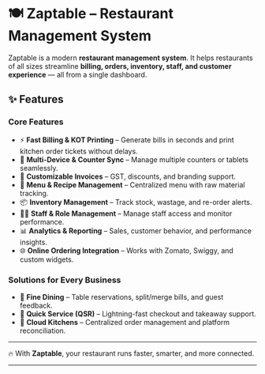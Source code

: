# 🍽️ Zaptable – Restaurant Management System

Zaptable is a modern **restaurant management system**.
It helps restaurants of all sizes streamline **billing, orders, inventory, staff, and customer experience** — all from a single dashboard.

## ✨ Features

### Core Features

* ⚡ **Fast Billing & KOT Printing** – Generate bills in seconds and print kitchen order tickets without delays.
* 🔄 **Multi-Device & Counter Sync** – Manage multiple counters or tablets seamlessly.
* 🧾 **Customizable Invoices** – GST, discounts, and branding support.
* 🍲 **Menu & Recipe Management** – Centralized menu with raw material tracking.
* 📦 **Inventory Management** – Track stock, wastage, and re-order alerts.
* 👨‍🍳 **Staff & Role Management** – Manage staff access and monitor performance.
* 📊 **Analytics & Reporting** – Sales, customer behavior, and performance insights.
* 🌐 **Online Ordering Integration** – Works with Zomato, Swiggy, and custom widgets.

### Solutions for Every Business

* 🍷 **Fine Dining** – Table reservations, split/merge bills, and guest feedback.
* 🍔 **Quick Service (QSR)** – Lightning-fast checkout and takeaway support.
* 🏢 **Cloud Kitchens** – Centralized order management and platform reconciliation.

---

🔥 With **Zaptable**, your restaurant runs faster, smarter, and more connected.

---
